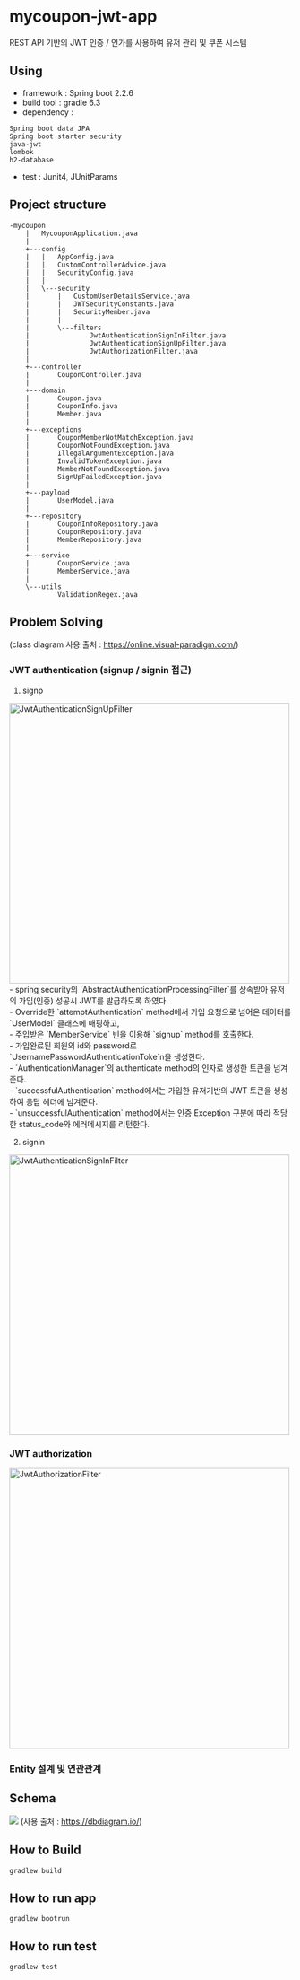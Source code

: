 # mycoupon-jwt-app
REST API 기반의 JWT 인증 / 인가를 사용하여 유저 관리 및 쿠폰 시스템

## Using
- framework : Spring boot 2.2.6 
- build tool : gradle 6.3
- dependency :
```
Spring boot data JPA
Spring boot starter security
java-jwt
lombok
h2-database
```
- test : Junit4, JUnitParams

## Project structure
```
-mycoupon
    |   MycouponApplication.java
    |
    +---config
    |   |   AppConfig.java
    |   |   CustomControllerAdvice.java
    |   |   SecurityConfig.java
    |   |
    |   \---security
    |       |   CustomUserDetailsService.java
    |       |   JWTSecurityConstants.java
    |       |   SecurityMember.java
    |       |
    |       \---filters
    |               JwtAuthenticationSignInFilter.java
    |               JwtAuthenticationSignUpFilter.java
    |               JwtAuthorizationFilter.java
    |
    +---controller
    |       CouponController.java
    |
    +---domain
    |       Coupon.java
    |       CouponInfo.java
    |       Member.java
    |
    +---exceptions
    |       CouponMemberNotMatchException.java
    |       CouponNotFoundException.java
    |       IllegalArgumentException.java
    |       InvalidTokenException.java
    |       MemberNotFoundException.java
    |       SignUpFailedException.java
    |
    +---payload
    |       UserModel.java
    |
    +---repository
    |       CouponInfoRepository.java
    |       CouponRepository.java
    |       MemberRepository.java
    |
    +---service
    |       CouponService.java
    |       MemberService.java
    |
    \---utils
            ValidationRegex.java
```

## Problem Solving
(class diagram 사용 출처 : https://online.visual-paradigm.com/)
### JWT authentication (signup / signin 접근)
1. signp
<img width="500" alt="JwtAuthenticationSignUpFilter" src="https://user-images.githubusercontent.com/26767161/80301698-8d397b00-87e0-11ea-8651-160b793d6d28.PNG">
- spring security의 `AbstractAuthenticationProcessingFilter`를 상속받아 유저의 가입(인증) 성공시 JWT를 발급하도록 하였다. <br>
- Override한 `attemptAuthentication` method에서 가입 요청으로 넘어온 데이터를 `UserModel` 클래스에 매핑하고, <br>
- 주입받은 `MemberService` 빈을 이용해 `signup` method를 호출한다. <br>
- 가입완료된 회원의 id와 password로 `UsernamePasswordAuthenticationToke`n을 생성한다. <br>
- `AuthenticationManager`의 authenticate method의 인자로 생성한 토큰을 넘겨준다. <br>
- `successfulAuthentication` method에서는 가입한 유저기반의 JWT 토큰을 생성하여 응답 헤더에 넘겨준다. <br>
- `unsuccessfulAuthentication` method에서는 인증 Exception 구분에 따라 적당한 status_code와 에러메시지를 리턴한다. <br>

2. signin
<img width="500" alt="JwtAuthenticationSignInFilter" src="https://user-images.githubusercontent.com/26767161/80301668-59f6ec00-87e0-11ea-9d5e-5191e7ea54cd.PNG">

### JWT authorization 
<img width="500" alt="JwtAuthorizationFilter" src="https://user-images.githubusercontent.com/26767161/80301701-9aef0080-87e0-11ea-8981-f454127f74ad.PNG">

### Entity 설계 및 연관관계

## Schema
![](https://user-images.githubusercontent.com/26767161/80300710-f964b080-87d9-11ea-978c-9b3738096eb2.PNG)
(사용 출처 : https://dbdiagram.io/)

## How to Build
```
gradlew build
```

## How to run app
```
gradlew bootrun
```

## How to run test
```
gradlew test
```
